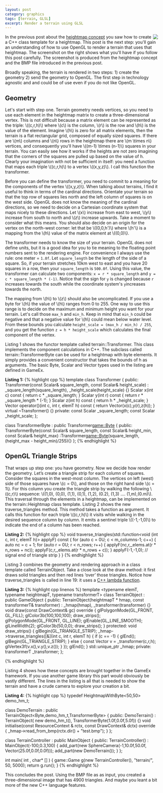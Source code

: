 ```yaml
---
layout: post
category: graphics
tags: [terrain, GLSL]
excerpt: Render a terrain using GLSL 
---
```

<img src="http://lh3.ggpht.com/-2oU6PugYIbU/UeHGZOVlRVI/AAAAAAAAAPY/DHO9xl1NJZc/screen_thumb.png?imgmax=800" style="float:right"/>
In the previous post about the <a href="{% post_url 2013-08-18-terrain-rendering-with-GLSL %}">heightmap concept</a>  you saw how to create a C++ class template for a heightmap.  This post is the next step: you'll gain an understanding of how to use OpenGL to render a terrain that uses that heightmap.  The screenshot on the right shows what you'll have if you follow this post carefully.  The screenshot is produced from the heightmap concept and the BMP file introduced in the previous post. 

Broadly speaking, the terrain is rendered in two steps: 1) create the geometry 2) send the geometry to OpenGL.   The first step in technology agnostic and and could be of use even if you do not like OpenGL.   

## Geometry
Let's start with step one. Terrain geometry needs vertices, so you need to use each element in the heightmap matrix to create a three-dimensional vertex.  This is not difficult because a matrix element can be represented as the triple: \\((c,r,h)\\) where \\(c\\) is the column, \\(r\\) is the row and \\(h\\) is the value of the element.  Imagine \\(h\\) is zero for all matrix elements, then the terrain is a flat rectangular grid, composed of equally sized squares. If there are \\(m\\) columns and \\(n\\) rows in the heightmap there are \\(m \times n\\) vertices, and consequently you'll have \\((m-1) \times (n-1)\\) squares in your terrain.  You can easily see how it works if the heights are not zero imagining that the corners of the squares are pulled up based on the value of h.  Clearly your imagination with not be sufficient in itself: you need a function that maps each triple \\((c,r,h)\\) to a vertex \\((x,y,z)\\). I call this function the transformer. 

Before you can define the transformer, you need to commit to a meaning for the components of the vertex \\((x,y,z)\\).  When talking about terrains, I find it useful to think in terms of the cardinal directions.   Orientate your terrain so that the top row of squares lies north and the left column of squares is on the west side.  OpenGL does not know the meaning of the cardinal directions, so we need to decide on a Cartesian coordinate system that maps nicely to these directions.  Let \\(x\\) increase from east to west, \\(y\\) increase from south to north and \\(z\\) increase upwards.  Take a moment to consider what this means. You should also decide on an origin for the vertex on the north-west corner: let that be \\((0,0,h')\\) where \\(h'\\) is a mapping from the \\(h\\) value of the matrix element at \\((0,0)\\).

The transformer needs to know the size of your terrain.  OpenGL does not define units, but it is a good idea for you to tie meaning to the floating point numbers sent to the rendering engine.  For convenience I always use the rule: one meter = `1.0f`.  Let `square_length` be the length of the side of a square.  So, if your terrain stretches 10km west to east and you have 20 squares in a row, then your `square_length` is `500.0f`.   Using this value, the transformer can calculate two components: `x = r * square_length` and `y = c * square_length * (-1)`.  Notice that the sign for `y` is changed because `r` increases towards the south while the coordinate system's `y`increases towards the north.

The mapping from \\(h\\) to \\(z\\) should also be uncomplicated.  If you use a byte for \\(h\\) the value of \\(h\\) ranges from 0 to 255.  One way to use this range is to decide on the maximum and minimum height you want for your terrain. Let's call those `max_h` and `min_h`. Keep in mind that `min_h` could be negative and that a negative value for \\(h\\) could mean below water level.  From these bounds you calculate 
`height_scale = (max_h / min_h) / 255`, and you get the function `z = h * height_scale` which calculates the final component of the vertex.   

Listing 1 shows the functor template called terrain::Transformer.  This class implements the component calculations in C++.  The subclass called terrain::TransformerByte can be used for a heightmap with byte elements. It simply provides a convenient constructor that takes the bounds of h as arguments.  The basic Byte, Scalar and Vector types used in the listing are defined in GameEx.

**Listing 1:**
{% highlight cpp %}
template <typename elemT> class Transformer {
public:
	Transformer(const Scalar& square_length, const Scalar& height_scale)
		: _square_length(square_length), _height_scale(height_scale) {}
	Scalar x(int c) const { return c * _square_length; }
	Scalar y(int r) const { return r * _square_length * (-1); }
	Scalar z(int h) const { return h * _height_scale; }
	Vector operator()(int c, int r, elemT h) const {
		return Vector(x(c),y(r),z(h));
	}
	virtual ~Transformer() {}
private:
	const Scalar _square_length;
	const Scalar _height_scale;
};

class TransformerByte : public Transformer<game::Byte> {
public:
	TransformerByte(const Scalar& square_length,
			const Scalar& height_min, const Scalar& height_max)
	:Transformer<game::Byte>(square_length, (height_max - height_min)/255){}
};
{% endhighlight %}

## OpenGL Triangle Strips
That wraps up step one: you have geometry.  Now we decide how render the geometry.  Let’s create a triangle strip for each column of squares.  Consider the squares in the west-most column. The vertices on left (west) side of those squares have \\(c = 0\\), and those on the right hand side \\(c = 1\\).  For this column you create the triangle strip by walking the following  \\((c,r)\\) sequence: \\((1,0), (0,0), (1,1), (0,1), (1,2), (0.2), (1,3) …. (1,m),(0.m)\\).  
This traversal through the elements in a heightmap, can be implemented on the terrain::Heightmap class template.  Listing 2 shows the new traverse_triangles method.  This method takes a function as argument.  It calls this function for each triple \\((c,r,h)\\) it visits while walking in the desired sequence column by column.  It emits a sentinel triple \\((-1,-1,0)\\) to indicate the end of a column has been reached.

**Listing 2:**
{% highlight cpp %}
void traverse_triangles(std::function<void (int c, int r, elemT h)> applyF) const {
	for (auto c = 0U; c < m_columns-1; c++) {
		auto nc = c + 1;
		for (auto r = 0U; r < n_rows; r++) {
			applyF(nc,r,_elems.at(r * n_rows + nc));
			applyF(c,r,_elems.at(r * n_rows + c));
		}
		applyF(-1,-1,0); // signal end of triangle strip
	}
}
{% endhighlight %}

Listing 3 combines the geometry and rendering approach in a class template called TerrainObject.  Take a close look at the draw method: it first draws solid triangles and then red lines ‘over’ those triangles.  Notice how traverse_triangles is called in line 19: it uses a [C++ lambda function](http://www.cprogramming.com/c++11/c++11-lambda-closures.html).

**Listing 3:**
{% highlight cpp linenos %}
template <typename elemT, typename heightmapT, typename transformerT> class TerrainObject
  	: public GameObject {
public:
	TerrainObject(heightmapT * hmap, const transformerT& transformer)
		: _hmap(hmap), _transformer(transformer) {}
	void draw(const DrawContext& gc) override {
		glPolygonMode(GL_FRONT, GL_FILL);
		glColor3b(100,100,100);
		draw_strips();
		glPolygonMode(GL_FRONT, GL_LINE);
		glEnable(GL_LINE_SMOOTH);
		glLineWidth(2);
		glColor3b(50,0,0);
		draw_strips();
	}
protected:
	void draw_strips() {
		glBegin(GL_TRIANGLE_STRIP);
		_hmap->traverse_triangles([&](int c, int r, elemT h) {
			if (c == -1) {
				glEnd();
				glBegin(GL_TRIANGLE_STRIP);
			} else {
				const Vector v = _transformer(c,r,h);
				glVertex3f(v.x(),v.y(),v.z());
			}
		});
		glEnd();
	}
	std::unique_ptr<heightmapT> _hmap;
private:
	transformerT _transformer;
};

{% endhighlight %}

Listing 4 shows how these concepts are brought together in the GameEx framework.  If you use another game library this part would obviously be vastly different.  The lines in the listing is all that is needed to show the terrain and have a crude camera to explore your creation a bit.

**Listing 4:**
{% highlight cpp %}
typedef HeightmapWithByte<50,50> demo_hm_t;

class DemoTerrain : public TerrainObject<Byte,demo_hm_t,TransformerByte> {
public:
  DemoTerrain() : TerrainObject(
			new demo_hm_t(),
			TransformerByte(1.0f,0.0f,5.0f))  {}
	void initialise(const ResourceContext & rctx, const DrawContext& dctx) override {
		_hmap->read_from_bmp(rctx.dir() + "test.bmp");
	}
};

class TerrainController : public MainObject {
	public:
	TerrainController() : MainObject(-100,0.3,100) {
		add_part(new SphereCamera(-1,10.0f,50.0f, Vector(25.0f,0.0f,0.0f)));
		add_part(new DemoTerrain());
	}
};

int main( int , char* [] ) {
	game::Game g(new TerrainController(), "terrain/", 50, 5000);
	return g.run();
}
{% endhighlight %}

This concludes the post. Using the BMP file as as input,  you created a three-dimensional image that has 4900 triangles.  And maybe you leant a bit more of the new C++ language features.

